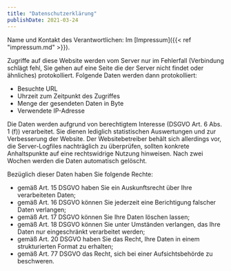 ```yaml
---
title: "Datenschutzerklärung"
publishDate: 2021-03-24
---
```


Name und Kontakt des Verantwortlichen: Im [Impressum]({{< ref "impressum.md" >}}).

Zugriffe auf diese Website werden vom Server nur im Fehlerfall (Verbindung schlägt fehl, Sie gehen auf eine Seite die der Server nicht findet oder ähnliches) protokolliert. Folgende Daten werden dann protokolliert:
- Besuchte URL
- Uhrzeit zum Zeitpunkt des Zugriffes
- Menge der gesendeten Daten in Byte
- Verwendete IP-Adresse

Die Daten werden aufgrund von berechtigtem Interesse (DSGVO Art. 6 Abs. 1 (f)) verarbeitet. Sie dienen lediglich statistischen Auswertungen und zur Verbesserung der Website. Der Websitebetreiber behält sich allerdings vor, die Server-Logfiles nachträglich zu überprüfen, sollten konkrete Anhaltspunkte auf eine rechtswidrige Nutzung hinweisen. Nach zwei Wochen werden die Daten automatisch gelöscht.

Bezüglich dieser Daten haben Sie folgende Rechte:
- gemäß Art. 15 DSGVO haben Sie ein Auskunftsrecht über Ihre verarbeiteten Daten;
- gemäß Art. 16 DSGVO können Sie jederzeit eine Berichtigung falscher Daten verlangen;
- gemäß Art. 17 DSGVO können Sie Ihre Daten löschen lassen;
- gemäß Art. 18 DSGVO können Sie unter Umständen verlangen, das Ihre Daten nur eingeschränkt verarbeitet werden;
- gemäß Art. 20 DSGVO haben Sie das Recht, Ihre Daten in einem strukturierten Format zu erhalten;
- gemäß Art. 77 DSGVO das Recht, sich bei einer Aufsichtsbehörde zu beschweren.